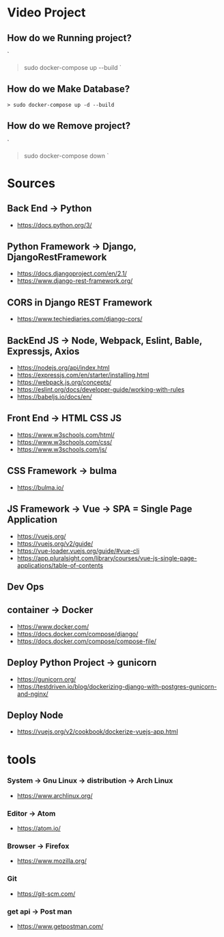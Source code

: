 #  Video Project


## How do we Running project?
`
> sudo docker-compose up --build
`

## How do we Make Database?
`> sudo docker-compose up -d --build`
## How do we Remove project?
`
> sudo docker-compose down
`


# Sources

## Back End -> Python
- https://docs.python.org/3/

## Python Framework -> Django, DjangoRestFramework
- https://docs.djangoproject.com/en/2.1/
- https://www.django-rest-framework.org/

## CORS in Django REST Framework
- https://www.techiediaries.com/django-cors/

## BackEnd JS -> Node, Webpack, Eslint, Bable, Expressjs, Axios
- https://nodejs.org/api/index.html
- https://expressjs.com/en/starter/installing.html
- https://webpack.js.org/concepts/
- https://eslint.org/docs/developer-guide/working-with-rules
- https://babeljs.io/docs/en/


## Front End -> HTML CSS JS
- https://www.w3schools.com/html/
- https://www.w3schools.com/css/
- https://www.w3schools.com/js/

## CSS Framework -> bulma
- https://bulma.io/

## JS Framework -> Vue -> SPA = Single Page Application
- https://vuejs.org/
- https://vuejs.org/v2/guide/
- https://vue-loader.vuejs.org/guide/#vue-cli
- https://app.pluralsight.com/library/courses/vue-js-single-page-applications/table-of-contents

## Dev Ops
## container -> Docker
- https://www.docker.com/
- https://docs.docker.com/compose/django/
- https://docs.docker.com/compose/compose-file/

## Deploy Python Project -> gunicorn
- https://gunicorn.org/
- https://testdriven.io/blog/dockerizing-django-with-postgres-gunicorn-and-nginx/

## Deploy Node
- https://vuejs.org/v2/cookbook/dockerize-vuejs-app.html

# tools

### System -> Gnu Linux -> distribution -> Arch Linux
- https://www.archlinux.org/

### Editor -> Atom
- https://atom.io/

### Browser -> Firefox
- https://www.mozilla.org/

### Git
- https://git-scm.com/

### get api -> Post man
- https://www.getpostman.com/

